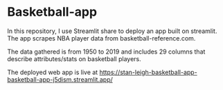 # Basketball-app

In this repository, I use Streamlit share to deploy an app built on streamlit. The app scrapes NBA player data from basketball-reference.com. 

The data gathered is from 1950 to 2019 and includes 29 columns that describe attributes/stats on basketball players.

The deployed web app is live at https://stan-leigh-basketball-app-basketball-app-j5dism.streamlit.app/

